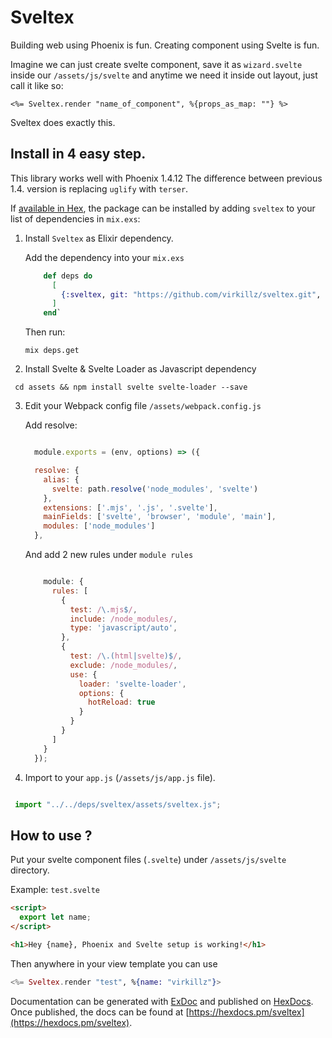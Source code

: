 # Sveltex

Building web using Phoenix is fun.
Creating component using Svelte is fun.

Imagine we can just create svelte component, save it as `wizard.svelte` inside our `/assets/js/svelte` and anytime we need it inside out layout, just call it like so:

`<%= Sveltex.render "name_of_component", %{props_as_map: ""} %>`

Sveltex does exactly this.

## Install in 4 easy step.

This library works well with Phoenix 1.4.12
The difference between previous 1.4. version is replacing `uglify` with `terser`.

If [available in Hex](https://hex.pm/docs/publish), the package can be installed
by adding `sveltex` to your list of dependencies in `mix.exs`:

1. Install `Sveltex` as Elixir dependency.

   Add the dependency into your `mix.exs`

   ```elixir
       def deps do
         [
           {:sveltex, git: "https://github.com/virkillz/sveltex.git", tag: "1.1.2"}
         ]
       end`

   ```

   Then run: 
   
   ```
   mix deps.get
   ```

2. Install Svelte & Svelte Loader as Javascript dependency
  ```
   cd assets && npm install svelte svelte-loader --save
  ```

3. Edit your Webpack config file `/assets/webpack.config.js`

   Add resolve:

   ```javascript

     module.exports = (env, options) => ({

     resolve: {
       alias: {
         svelte: path.resolve('node_modules', 'svelte')
       },
       extensions: ['.mjs', '.js', '.svelte'],
       mainFields: ['svelte', 'browser', 'module', 'main'],
       modules: ['node_modules']
     },
   ```

   And add 2 new rules under `module rules`

   ```javascript

       module: {
         rules: [
           {
             test: /\.mjs$/,
             include: /node_modules/,
             type: 'javascript/auto',
           },
           {
             test: /\.(html|svelte)$/,
             exclude: /node_modules/,
             use: {
               loader: 'svelte-loader',
               options: {
                 hotReload: true
               }
             }
           }
         ]
       }
     });
   ```

4. Import to your `app.js` (`/assets/js/app.js` file).

  ```javascript

   import "../../deps/sveltex/assets/sveltex.js";

  ```


## How to use ?

Put your svelte component files (`.svelte`) under `/assets/js/svelte` directory.

Example: `test.svelte`

```html
<script>
  export let name;
</script>

<h1>Hey {name}, Phoenix and Svelte setup is working!</h1>
```

Then anywhere in your view template you can use

```elixir
<%= Sveltex.render "test", %{name: "virkillz"}>
```

Documentation can be generated with [ExDoc](https://github.com/elixir-lang/ex_doc)
and published on [HexDocs](https://hexdocs.pm). Once published, the docs can
be found at [https://hexdocs.pm/sveltex](https://hexdocs.pm/sveltex).
